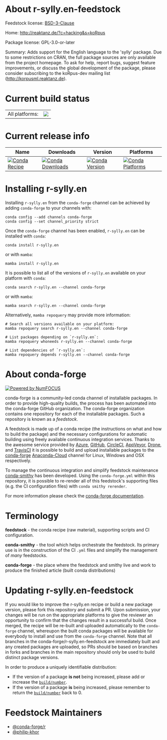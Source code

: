 About r-sylly.en-feedstock
==========================

Feedstock license: [BSD-3-Clause](https://github.com/conda-forge/r-sylly.en-feedstock/blob/main/LICENSE.txt)

Home: http://reaktanz.de/?c=hacking&s=koRpus

Package license: GPL-3.0-or-later

Summary: Adds support for the English language to the 'sylly' package. Due to some restrictions on CRAN, the full package sources are only available from the project homepage. To ask for help, report bugs, suggest feature improvements, or discuss the global development of the package, please consider subscribing to the koRpus-dev mailing list (<http://korpusml.reaktanz.de>).

Current build status
====================


<table><tr><td>All platforms:</td>
    <td>
      <a href="https://dev.azure.com/conda-forge/feedstock-builds/_build/latest?definitionId=7439&branchName=main">
        <img src="https://dev.azure.com/conda-forge/feedstock-builds/_apis/build/status/r-sylly.en-feedstock?branchName=main">
      </a>
    </td>
  </tr>
</table>

Current release info
====================

| Name | Downloads | Version | Platforms |
| --- | --- | --- | --- |
| [![Conda Recipe](https://img.shields.io/badge/recipe-r--sylly.en-green.svg)](https://anaconda.org/conda-forge/r-sylly.en) | [![Conda Downloads](https://img.shields.io/conda/dn/conda-forge/r-sylly.en.svg)](https://anaconda.org/conda-forge/r-sylly.en) | [![Conda Version](https://img.shields.io/conda/vn/conda-forge/r-sylly.en.svg)](https://anaconda.org/conda-forge/r-sylly.en) | [![Conda Platforms](https://img.shields.io/conda/pn/conda-forge/r-sylly.en.svg)](https://anaconda.org/conda-forge/r-sylly.en) |

Installing r-sylly.en
=====================

Installing `r-sylly.en` from the `conda-forge` channel can be achieved by adding `conda-forge` to your channels with:

```
conda config --add channels conda-forge
conda config --set channel_priority strict
```

Once the `conda-forge` channel has been enabled, `r-sylly.en` can be installed with `conda`:

```
conda install r-sylly.en
```

or with `mamba`:

```
mamba install r-sylly.en
```

It is possible to list all of the versions of `r-sylly.en` available on your platform with `conda`:

```
conda search r-sylly.en --channel conda-forge
```

or with `mamba`:

```
mamba search r-sylly.en --channel conda-forge
```

Alternatively, `mamba repoquery` may provide more information:

```
# Search all versions available on your platform:
mamba repoquery search r-sylly.en --channel conda-forge

# List packages depending on `r-sylly.en`:
mamba repoquery whoneeds r-sylly.en --channel conda-forge

# List dependencies of `r-sylly.en`:
mamba repoquery depends r-sylly.en --channel conda-forge
```


About conda-forge
=================

[![Powered by
NumFOCUS](https://img.shields.io/badge/powered%20by-NumFOCUS-orange.svg?style=flat&colorA=E1523D&colorB=007D8A)](https://numfocus.org)

conda-forge is a community-led conda channel of installable packages.
In order to provide high-quality builds, the process has been automated into the
conda-forge GitHub organization. The conda-forge organization contains one repository
for each of the installable packages. Such a repository is known as a *feedstock*.

A feedstock is made up of a conda recipe (the instructions on what and how to build
the package) and the necessary configurations for automatic building using freely
available continuous integration services. Thanks to the awesome service provided by
[Azure](https://azure.microsoft.com/en-us/services/devops/), [GitHub](https://github.com/),
[CircleCI](https://circleci.com/), [AppVeyor](https://www.appveyor.com/),
[Drone](https://cloud.drone.io/welcome), and [TravisCI](https://travis-ci.com/)
it is possible to build and upload installable packages to the
[conda-forge](https://anaconda.org/conda-forge) [Anaconda-Cloud](https://anaconda.org/)
channel for Linux, Windows and OSX respectively.

To manage the continuous integration and simplify feedstock maintenance
[conda-smithy](https://github.com/conda-forge/conda-smithy) has been developed.
Using the ``conda-forge.yml`` within this repository, it is possible to re-render all of
this feedstock's supporting files (e.g. the CI configuration files) with ``conda smithy rerender``.

For more information please check the [conda-forge documentation](https://conda-forge.org/docs/).

Terminology
===========

**feedstock** - the conda recipe (raw material), supporting scripts and CI configuration.

**conda-smithy** - the tool which helps orchestrate the feedstock.
                   Its primary use is in the construction of the CI ``.yml`` files
                   and simplify the management of *many* feedstocks.

**conda-forge** - the place where the feedstock and smithy live and work to
                  produce the finished article (built conda distributions)


Updating r-sylly.en-feedstock
=============================

If you would like to improve the r-sylly.en recipe or build a new
package version, please fork this repository and submit a PR. Upon submission,
your changes will be run on the appropriate platforms to give the reviewer an
opportunity to confirm that the changes result in a successful build. Once
merged, the recipe will be re-built and uploaded automatically to the
`conda-forge` channel, whereupon the built conda packages will be available for
everybody to install and use from the `conda-forge` channel.
Note that all branches in the conda-forge/r-sylly.en-feedstock are
immediately built and any created packages are uploaded, so PRs should be based
on branches in forks and branches in the main repository should only be used to
build distinct package versions.

In order to produce a uniquely identifiable distribution:
 * If the version of a package **is not** being increased, please add or increase
   the [``build/number``](https://docs.conda.io/projects/conda-build/en/latest/resources/define-metadata.html#build-number-and-string).
 * If the version of a package **is** being increased, please remember to return
   the [``build/number``](https://docs.conda.io/projects/conda-build/en/latest/resources/define-metadata.html#build-number-and-string)
   back to 0.

Feedstock Maintainers
=====================

* [@conda-forge/r](https://github.com/conda-forge/r/)
* [@philip-khor](https://github.com/philip-khor/)

